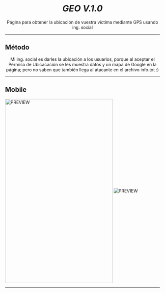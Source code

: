 <h1 align="center"> <i> GEO V.1.0 </i> </h1>
<p align="center">Página para obtener la ubicación de vuestra víctima mediante GPS usando ing. social </p>
<hr>

## Método
<p align="center">Mi ing. social es darles la ubicación a los usuarios, porque al aceptar el Permiso de Ubicacación se les muestra datos y un mapa de Google en la página; pero no saben que también llega al atacante en el archivo info.txt :)</p>
<hr>

<h2 align="left"> Mobile </h2>
<img src="https://i.ibb.co/CHpj20c/geo.jpg" alt="PREVIEW" align="center" width="350px" height="600px">

<img src="" alt="PREVIEW" align="center">

<hr></hr>
